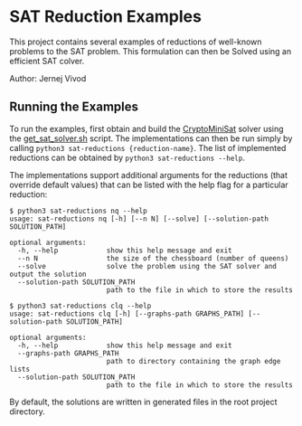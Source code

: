 # SAT Reduction Examples

This project contains several examples of reductions of well-known problems to the SAT problem. This formulation can then be Solved
using an efficient SAT colver.

Author: Jernej Vivod

## Running the Examples

To run the examples, first obtain and build the [CryptoMiniSat](https://github.com/msoos/cryptominisat) solver using the [get_sat_solver.sh](get_sat_solver.sh) script.
The implementations can then be run simply by calling `python3 sat-reductions {reduction-name}`. The list of implemented reductions can be obtained by `python3 sat-reductions --help`.

The implementations support additional arguments for the reductions (that override default values) that can be listed with the help flag for a particular reduction:
```
$ python3 sat-reductions nq --help
usage: sat-reductions nq [-h] [--n N] [--solve] [--solution-path SOLUTION_PATH]

optional arguments:
  -h, --help            show this help message and exit
  --n N                 the size of the chessboard (number of queens)
  --solve               solve the problem using the SAT solver and output the solution
  --solution-path SOLUTION_PATH
                        path to the file in which to store the results
```

```
$ python3 sat-reductions clq --help
usage: sat-reductions clq [-h] [--graphs-path GRAPHS_PATH] [--solution-path SOLUTION_PATH]

optional arguments:
  -h, --help            show this help message and exit
  --graphs-path GRAPHS_PATH
                        path to directory containing the graph edge lists
  --solution-path SOLUTION_PATH
                        path to the file in which to store the results

```

By default, the solutions are written in generated files in the root project directory.
